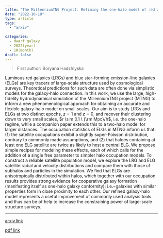 ```yaml
---
title: "The MillenniumTNG Project: Refining the one-halo model of red and blue galaxies at different redshifts"
date: "2022-10-18"
type: article
tags:
  - "arxiv"
  
categories:
  - dwarf galaxy
  - 2022(year)
  - 10(month)
draft: false
---
```

> First author: Boryana Hadzhiyska

 Luminous red galaxies (LRGs) and blue star-forming emission-line galaxies
(ELGs) are key tracers of large-scale structure used by cosmological surveys.
Theoretical predictions for such data are often done via simplistic models for
the galaxy-halo connection. In this work, we use the large, high-fidelity
hydrodynamical simulation of the MillenniumTNG project (MTNG) to inform a new
phenomenological approach for obtaining an accurate and flexible galaxy-halo
model on small scales. Our aim is to study LRGs and ELGs at two distinct
epochs, $z = 1$ and $z = 0$, and recover their clustering down to very small
scales, $r \sim 0.1 \ {\rm Mpc}/h$, i.e. the one-halo regime, while a companion
paper extends this to a two-halo model for larger distances. The occupation
statistics of ELGs in MTNG inform us that: (1) the satellite occupations
exhibit a slightly super-Poisson distribution, contrary to commonly made
assumptions, and (2) that haloes containing at least one ELG satellite are
twice as likely to host a central ELG. We propose simple recipes for modeling
these effects, each of which calls for the addition of a single free parameter
to simpler halo occupation models. To construct a reliable satellite population
model, we explore the LRG and ELG satellite radial and velocity distributions
and compare them with those of subhalos and particles in the simulation. We
find that ELGs are anisotropically distributed within halos, which together
with our occupation results provides strong evidence for cooperative galaxy
formation (manifesting itself as one-halo galaxy conformity); i.e.~galaxies
with similar properties form in close proximity to each other. Our refined
galaxy-halo model represents a useful improvement of commonly used analysis
tools and thus can be of help to increase the constraining power of large-scale
structure surveys.

---
[arxiv link](http://arxiv.org/abs/2210.10068v1)

[pdf link](http://arxiv.org/pdf/2210.10068v1)